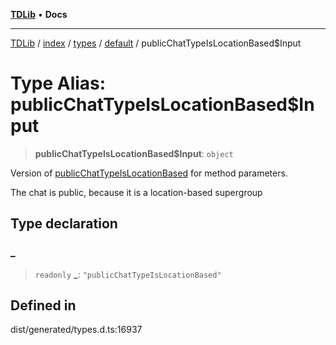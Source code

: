 [**TDLib**](../../../../../../README.md) • **Docs**

***

[TDLib](../../../../../../modules.md) / [index](../../../../../README.md) / [types](../../../README.md) / [default](../README.md) / publicChatTypeIsLocationBased$Input

# Type Alias: publicChatTypeIsLocationBased$Input

> **publicChatTypeIsLocationBased$Input**: `object`

Version of [publicChatTypeIsLocationBased](publicChatTypeIsLocationBased.md) for method parameters.

The chat is public, because it is a location-based supergroup

## Type declaration

### \_

> `readonly` **\_**: `"publicChatTypeIsLocationBased"`

## Defined in

dist/generated/types.d.ts:16937

